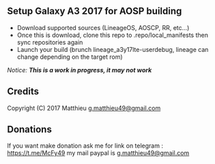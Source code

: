 ## Setup Galaxy A3 2017 for AOSP building

* Download supported sources (LineageOS, AOSCP, RR, etc...)
* Once this is download, clone this repo to .repo/local_manifests then sync repositories again
* Launch your build (brunch lineage_a3y17lte-userdebug, lineage can change depending on the target rom)

*Notice:* **_This is a work in progress, it may not work_**

## Credits

Copyright (C) 2017 Matthieu <g.matthieu49@gmail.com><br>

## Donations

If you want make donation ask me for link on telegram :
https://t.me/McFy49
my mail paypal is g.matthieu49@gmail.com
